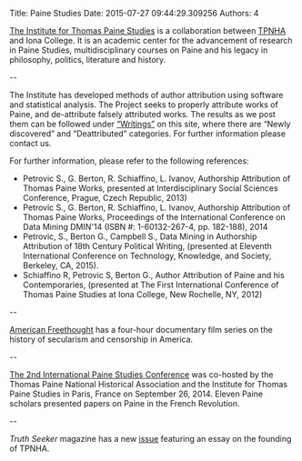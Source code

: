 Title: Paine Studies
Date: 2015-07-27 09:44:29.309256
Authors: 4

[The Institute for Thomas Paine
Studies](http://www.iona.edu/About/Iona-in-Community/Institute-for-Thomas-Paine-Studies.aspx)
is a collaboration between [TPNHA](/) and Iona College. It
is an academic center for the advancement of research in Paine
Studies, multidisciplinary courses on Paine and his legacy in
philosophy, politics, literature and history.

--

The Institute has developed methods of author attribution using
software and statistical analysis. The Project seeks to properly
attribute works of Paine, and de-attribute falsely attributed
works. The results as we post them can be followed under [“Writings”](/pages/writings.html) on
this site, where there are “Newly discovered” and “Deattributed”
categories. For further information please contact us.

For further information, please refer to the following references:

- Petrovic S., G. Berton, R. Schiaffino, L. Ivanov, Authorship Attribution of Thomas Paine Works, presented at Interdisciplinary Social Sciences Conference, Prague, Czech Republic, 2013)
- Petrovic S., G. Berton, R. Schiaffino, L. Ivanov, Authorship Attribution of Thomas Paine Works, Proceedings of the International Conference on Data Mining DMIN'14 (ISBN #: 1-60132-267-4, pp. 182-188), 2014
- Petrovic, S., Berton G., Campbell S., Data Mining in Authorship Attribution of 18th Century Political Writing, (presented at Eleventh International Conference on Technology, Knowledge, and Society, Berkeley, CA, 2015).
- Schiaffino R, Petrovic S, Berton G., Author Attribution of Paine and his Contemporaries, (presented at The First International Conference of Thomas Paine Studies at Iona College, New Rochelle, NY, 2012)

-- 

[American Freethought](http://www.americanfreethought.tv/) has a
four-hour documentary film series on the history of secularism and
censorship in America.</p>

--

[The 2nd International Paine Studies
Conference](http://www.iona.edu/About/Iona-in-Community/Institute-for-Thomas-Paine-Studies/Scholarship/2014-Conference.aspx)
was co-hosted by the Thomas Paine National Historical Association and the Institute for Thomas Paine Studies in Paris, France on September 26, 2014. Eleven Paine scholars presented papers on Paine in the French Revolution.

--

*Truth Seeker* magazine has a new [issue](http://thetruthseeker.net/) featuring an essay on the founding of TPNHA.

